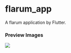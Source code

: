 # flarum_app

A flarum application by Flutter.

### Preview Images
![](https://clinux.co/assets/files/2020-06-23/1592901911-413910-prewview.png)
